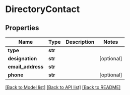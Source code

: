 # DirectoryContact

## Properties
Name | Type | Description | Notes
------------ | ------------- | ------------- | -------------
**type** | **str** |  | 
**designation** | **str** |  | [optional] 
**email_address** | **str** |  | 
**phone** | **str** |  | [optional] 

[[Back to Model list]](../README.md#documentation-for-models) [[Back to API list]](../README.md#documentation-for-api-endpoints) [[Back to README]](../README.md)



